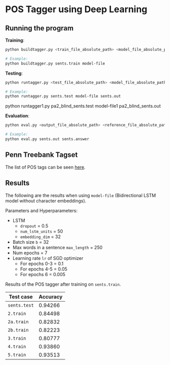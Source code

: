# POS Tagger using Deep Learning

## Running the program

**Training**:
```sh
python buildtagger.py <train_file_absolute_path> <model_file_absolute_path>

# Example:
python buildtagger.py sents.train model-file
```

**Testing**:
```sh
python runtagger.py <test_file_absolute_path> <model_file_absolute_path> <output_file_absolute_path>

# Example:
python runtagger.py sents.test model-file sents.out
```
python runtagger1.py pa2_blind_sents.test model-file1 pa2_blind_sents.out

**Evaluation**:
```sh
python eval.py <output_file_absolute_path> <reference_file_absolute_path>

# Example:
python eval.py sents.out sents.answer
```

## Penn Treebank Tagset

The list of POS tags can be seen [here](https://www.clips.uantwerpen.be/pages/mbsp-tags).

## Results

The following are the results when using `model-file` (Bidirectional LSTM model without character embeddings).

Parameters and Hyperparameters:
- LSTM
    - `dropout` = 0.5
    - `num_lstm_units` = 50 
    - `embedding_dim` = 32
- Batch size `b` = 32
- Max words in a sentence `max_length` = 250
- Num epochs = 7
- Learning rate `lr` of SGD optimizer
    - For epochs 0-3 = 0.1
    - For epochs 4-5 = 0.05
    - For epochs 6 = 0.005

Results of the POS tagger after training on `sents.train`.

| Test case    | Accuracy |
| ------------ | -------- |
| `sents.test` | 0.94266  |
| `2.train`    | 0.84498  |
| `2a.train`   | 0.82832  |
| `2b.train`   | 0.82223  |
| `3.train`    | 0.80777  |
| `4.train`    | 0.93860  |
| `5.train`    | 0.93513  |
